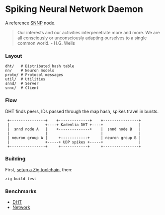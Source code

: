 # Spiking Neural Network Daemon

A reference [SNNP](SNNP.md) node.

> Our interests and our activities interpenetrate more and more. We are all consciously or unconsciously adapting ourselves to a single common world. - H.G. Wells

### Layout
```
dht/   # Distributed hash table
nn/    # Neuron models
proto/ # Protocol messages
util/  # Utilities
snnd/  # Server
snnc/  # Client
```

### Flow

DHT finds peers, IDs passed through the map hash, spikes travel in bursts.
```
 +----------------+    +--------------+    +----------------+
 |                +----+ Kademlia DHT +----+                |
 |  snnd node A   |    +--------------+    |  snnd node B   |
 |                |                        |                |
 | neuron group A |     +------------+     | neuron group B |
 |                +-----+ UDP spikes +-----+                |
 +----------------+     +------------+     +----------------+
```

### Building

First, [setup a Zig toolchain](https://ziglang.org), then:

```
zig build test
```

### Benchmarks

* [DHT](https://snnp.org/benchmarks/dht/)
* [Network](https://snnp.org/benchmarks/network/)
